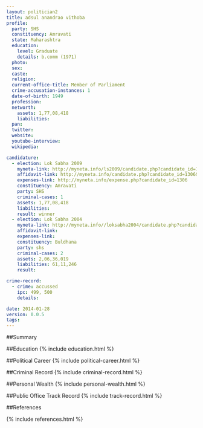```yaml
---
layout: politician2
title: adsul anandrao vithoba
profile: 
  party: SHS
  constituency: Amravati
  state: Maharashtra
  education: 
    level: Graduate
    details: b.comm (1971)
  photo: 
  sex: 
  caste: 
  religion: 
  current-office-title: Member of Parliament
  crime-accusation-instances: 1
  date-of-birth: 1949
  profession: 
  networth: 
    assets: 1,77,08,418
    liabilities: 
  pan: 
  twitter: 
  website: 
  youtube-interview: 
  wikipedia: 

candidature: 
  - election: Lok Sabha 2009
    myneta-link: http://myneta.info/ls2009/candidate.php?candidate_id=1306
    affidavit-link: http://myneta.info/candidate.php?candidate_id=1306&scan=original
    expenses-link: http://myneta.info/expense.php?candidate_id=1306
    constituency: Amravati 
    party: SHS
    criminal-cases: 1
    assets: 1,77,08,418
    liabilities: 
    result: winner 
  - election: Lok Sabha 2004
    myneta-link: http://myneta.info//loksabha2004/candidate.php?candidate_id=2341
    affidavit-link: 
    expenses-link: 
    constituency: Buldhana 
    party: shs
    criminal-cases: 2
    assets: 2,06,36,019
    liabilities: 61,11,246
    result:  

crime-record: 
  - crime: accussed
    ipc: 499, 500
    details:  

date: 2014-01-28
version: 0.0.5
tags: 
---
```

##Summary


##Education
{% include education.html %}


##Political Career
{% include political-career.html %}


##Criminal Record
{% include criminal-record.html %}


##Personal Wealth
{% include personal-wealth.html %}


##Public Office Track Record
{% include track-record.html %}


##References


{% include references.html %}